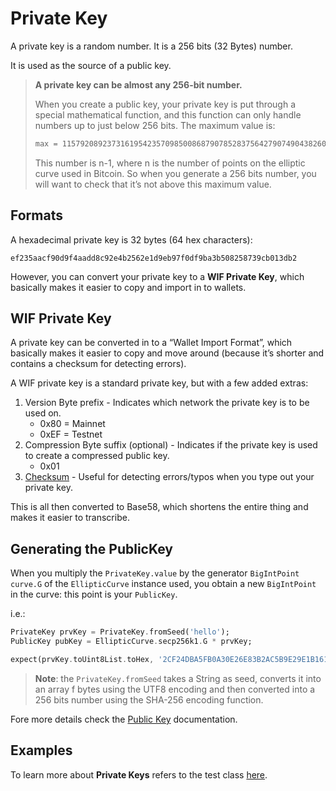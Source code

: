 # Private Key

A private key is a random number. It is a 256 bits (32 Bytes) number.

It is used as the source of a public key.

> **A private key can be almost any 256-bit number.**
>
> When you create a public key, your private key is put through a special mathematical function, and this function can only handle numbers up to just below 256 bits. The maximum value is:
>
> ```bash
> max = 115792089237316195423570985008687907852837564279074904382605163141518161494336
> ```
>
> This number is n-1, where n is the number of points on the elliptic curve used in Bitcoin. So when you generate a 256 bits number, you will want to check that it’s not above this maximum value.

## Formats

A hexadecimal private key is 32 bytes (64 hex characters):

```
ef235aacf90d9f4aadd8c92e4b2562e1d9eb97f0df9ba3b508258739cb013db2
```
However, you can convert your private key to a **WIF Private Key**, which basically makes it easier to copy and import in to wallets.

## WIF Private Key

A private key can be converted in to a “Wallet Import Format”, which basically makes it easier to copy and move around (because it’s shorter and contains a checksum for detecting errors).

A WIF private key is a standard private key, but with a few added extras:

1. Version Byte prefix - Indicates which network the private key is to be used on.
    - 0x80 = Mainnet
    - 0xEF = Testnet
2. Compression Byte suffix (optional) - Indicates if the private key is used to create a compressed public key.
    - 0x01
3. [Checksum](Checksum.md) - Useful for detecting errors/typos when you type out your private key.

This is all then converted to Base58, which shortens the entire thing and makes it easier to transcribe.

## Generating the PublicKey

When you multiply the `PrivateKey.value` by the generator `BigIntPoint` `curve.G` of the `EllipticCurve` instance used,
you obtain a new `BigIntPoint` in the curve: this point is your `PublicKey`.

i.e.:
```dart
PrivateKey prvKey = PrivateKey.fromSeed('hello');
PublicKey pubKey = EllipticCurve.secp256k1.G * prvKey;

expect(prvKey.toUint8List.toHex, '2CF24DBA5FB0A30E26E83B2AC5B9E29E1B161E5C1FA7425E73043362938B9824'.toLowerCase());

```
> **Note**: the `PrivateKey.fromSeed` takes a String as seed, converts it into an array f bytes using the UTF8 encoding and then converted into a 256 bits number using the SHA-256 encoding function.

Fore more details check the [Public Key](PublicKey.md) documentation.

## Examples

To learn more about **Private Keys** refers to the test class [here](../test/model/crypto/private_key_test.dart).
